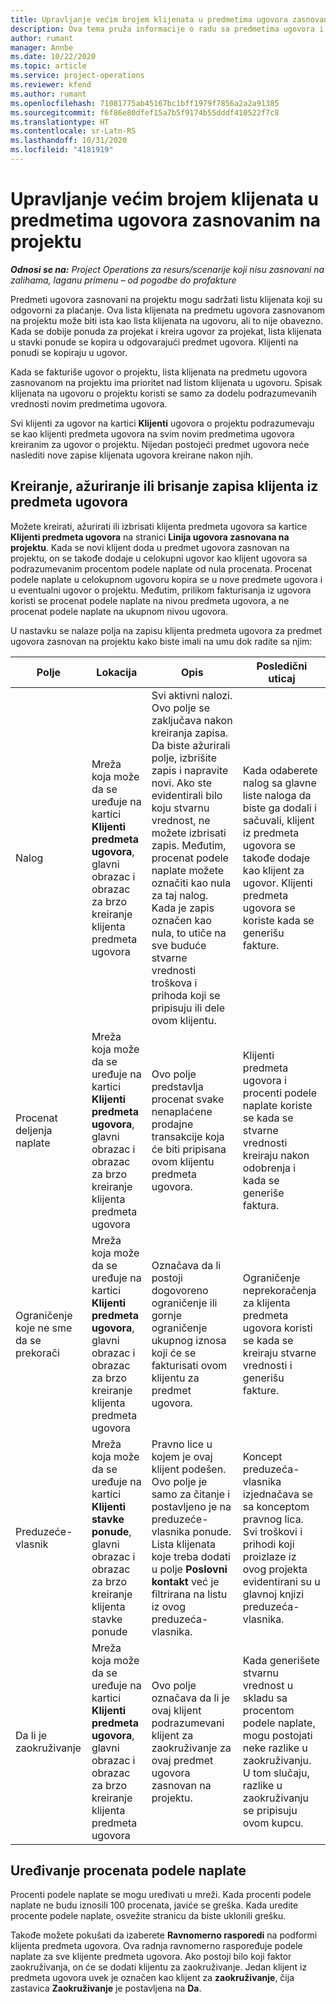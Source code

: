 ```yaml
---
title: Upravljanje većim brojem klijenata u predmetima ugovora zasnovanim na projektu
description: Ova tema pruža informacije o radu sa predmetima ugovora i ugovorima koji sadrže više klijenata.
author: rumant
manager: Annbe
ms.date: 10/22/2020
ms.topic: article
ms.service: project-operations
ms.reviewer: kfend
ms.author: rumant
ms.openlocfilehash: 71081775ab45167bc1bff1979f7856a2a2a91385
ms.sourcegitcommit: f6f86e80dfef15a7b5f9174b55dddf410522f7c8
ms.translationtype: HT
ms.contentlocale: sr-Latn-RS
ms.lasthandoff: 10/31/2020
ms.locfileid: "4181919"
---
```

# <a name="manage-multiple-customers-on-project-based-contract-lines"></a>Upravljanje većim brojem klijenata u predmetima ugovora zasnovanim na projektu

_**Odnosi se na:** Project Operations za resurs/scenarije koji nisu zasnovani na zalihama, laganu primenu – od pogodbe do profakture_

Predmeti ugovora zasnovani na projektu mogu sadržati listu klijenata koji su odgovorni za plaćanje. Ova lista klijenata na predmetu ugovora zasnovanom na projektu može biti ista kao lista klijenata na ugovoru, ali to nije obavezno. Kada se dobije ponuda za projekat i kreira ugovor za projekat, lista klijenata u stavki ponude se kopira u odgovarajući predmet ugovora. Klijenti na ponudi se kopiraju u ugovor.

Kada se fakturiše ugovor o projektu, lista klijenata na predmetu ugovora zasnovanom na projektu ima prioritet nad listom klijenata u ugovoru. Spisak klijenata na ugovoru o projektu koristi se samo za dodelu podrazumevanih vrednosti novim predmetima ugovora.

Svi klijenti za ugovor na kartici **Klijenti** ugovora o projektu podrazumevaju se kao klijenti predmeta ugovora na svim novim predmetima ugovora kreiranim za ugovor o projektu. Nijedan postojeći predmet ugovora neće naslediti nove zapise klijenata ugovora kreirane nakon njih.

## <a name="create-update-or-delete-a-contract-line-customer-record"></a>Kreiranje, ažuriranje ili brisanje zapisa klijenta iz predmeta ugovora

Možete kreirati, ažurirati ili izbrisati klijenta predmeta ugovora sa kartice **Klijenti predmeta ugovora** na stranici **Linija ugovora zasnovana na projektu**. Kada se novi klijent doda u predmet ugovora zasnovan na projektu, on se takođe dodaje u celokupni ugovor kao klijent ugovora sa podrazumevanim procentom podele naplate od nula procenata. Procenat podele naplate u celokupnom ugovoru kopira se u nove predmete ugovora i u eventualni ugovor o projektu. Međutim, prilikom fakturisanja iz ugovora koristi se procenat podele naplate na nivou predmeta ugovora, a ne procenat podele naplate na ukupnom nivou ugovora. 

U nastavku se nalaze polja na zapisu klijenta predmeta ugovora za predmet ugovora zasnovan na projektu kako biste imali na umu dok radite sa njim:

| Polje | Lokacija | Opis | Posledični uticaj |
| --- | --- | --- | --- |
| Nalog | Mreža koja može da se uređuje na kartici **Klijenti predmeta ugovora**, glavni obrazac i obrazac za brzo kreiranje klijenta predmeta ugovora | Svi aktivni nalozi. Ovo polje se zaključava nakon kreiranja zapisa. Da biste ažurirali polje, izbrišite zapis i napravite novi. Ako ste evidentirali bilo koju stvarnu vrednost, ne možete izbrisati zapis. Međutim, procenat podele naplate možete označiti kao nula za taj nalog. Kada je zapis označen kao nula, to utiče na sve buduće stvarne vrednosti troškova i prihoda koji se pripisuju ili dele ovom klijentu. | Kada odaberete nalog sa glavne liste naloga da biste ga dodali i sačuvali, klijent iz predmeta ugovora se takođe dodaje kao klijent za ugovor. Klijenti predmeta ugovora se koriste kada se generišu fakture. |
| Procenat deljenja naplate | Mreža koja može da se uređuje na kartici **Klijenti predmeta ugovora**, glavni obrazac i obrazac za brzo kreiranje klijenta predmeta ugovora | Ovo polje predstavlja procenat svake nenaplaćene prodajne transakcije koja će biti pripisana ovom klijentu predmeta ugovora. | Klijenti predmeta ugovora i procenti podele naplate koriste se kada se stvarne vrednosti kreiraju nakon odobrenja i kada se generiše faktura. |
| Ograničenje koje ne sme da se prekorači | Mreža koja može da se uređuje na kartici **Klijenti predmeta ugovora**, glavni obrazac i obrazac za brzo kreiranje klijenta predmeta ugovora | Označava da li postoji dogovoreno ograničenje ili gornje ograničenje ukupnog iznosa koji će se fakturisati ovom klijentu za predmet ugovora. | Ograničenje neprekoračenja za klijenta predmeta ugovora koristi se kada se kreiraju stvarne vrednosti i generišu fakture. |
| Preduzeće-vlasnik | Mreža koja može da se uređuje na kartici **Klijenti stavke ponude**, glavni obrazac i obrazac za brzo kreiranje klijenta stavke ponude | Pravno lice u kojem je ovaj klijent podešen. Ovo polje je samo za čitanje i postavljeno je na preduzeće-vlasnika ponude. Lista klijenata koje treba dodati u polje **Poslovni kontakt** već je filtrirana na listu iz ovog preduzeća-vlasnika. | Koncept preduzeća-vlasnika izjednačava se sa konceptom pravnog lica. Svi troškovi i prihodi koji proizlaze iz ovog projekta evidentirani su u glavnoj knjizi preduzeća-vlasnika. |
| Da li je zaokruživanje | Mreža koja može da se uređuje na kartici **Klijenti predmeta ugovora**, glavni obrazac i obrazac za brzo kreiranje klijenta predmeta ugovora | Ovo polje označava da li je ovaj klijent podrazumevani klijent za zaokruživanje za ovaj predmet ugovora zasnovan na projektu. | Kada generišete stvarnu vrednost u skladu sa procentom podele naplate, mogu postojati neke razlike u zaokruživanju. U tom slučaju, razlike u zaokruživanju se pripisuju ovom kupcu. |

## <a name="edit-billing-split-percentages"></a>Uređivanje procenata podele naplate

Procenti podele naplate se mogu uređivati u mreži. Kada procenti podele naplate ne budu iznosili 100 procenata, javiće se greška. Kada uredite procente podele naplate, osvežite stranicu da biste uklonili grešku.

Takođe možete pokušati da izaberete **Ravnomerno rasporedi** na podformi klijenta predmeta ugovora. Ova radnja ravnomerno raspoređuje podele naplate za sve klijente predmeta ugovora. Ako postoji bilo koji faktor zaokruživanja, on će se dodati klijentu za zaokruživanje. Jedan klijent iz predmeta ugovora uvek je označen kao klijent za **zaokruživanje**, čija zastavica **Zaokruživanje** je postavljena na **Da**.
